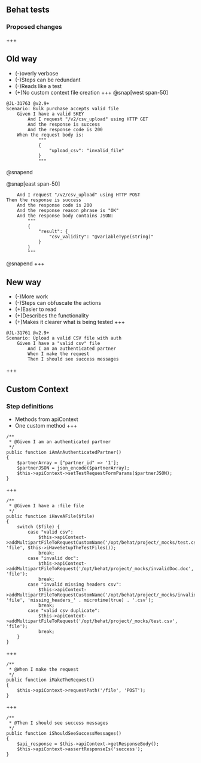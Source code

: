 ## Behat tests
### Proposed changes
+++
## Old way
 -  (-)overly verbose
 -  (-)Steps can be redundant
 -  (-)Reads like a test
 -  (+)No custom context file creation
+++
@snap[west span-50]
```
@JL-31763 @v2.9+
Scenario: Bulk purchase accepts valid file
	Given I have a valid SKEY
		And I request "/v2/csv_upload" using HTTP GET
		And the response is success
		And the response code is 200			
	When the request body is:
			"""
			{
				"upload_csv": "invalid_file"
			}
			"""
```
@snapend

@snap[east span-50]
```
	And I request "/v2/csv_upload" using HTTP POST
Then the response is success
	And the response code is 200
	And the response reason phrase is "OK"
	And the response body contains JSON:
		"""
		{
			"result": {
				"csv_validity": "@variableType(string)"
			}
		}
		"""
```
@snapend
+++
## New way
- (-)More work
- (-)Steps can obfuscate the actions
- (+)Easier to read
- (+)Describes the functionality
- (+)Makes it clearer what is being tested
+++
```
@JL-31761 @v2.9+
Scenario: Upload a valid CSV file with auth
	Given I have a "valid csv" file
        And I am an authenticated partner
        When I make the request
        Then I should see success messages
```
+++
## Custom Context
### Step definitions
- Methods from apiContext
- One custom method
+++
```
/**
 * @Given I am an authenticated partner
 */
public function iAmAnAuthenticatedPartner()
{
	$partnerArray = ["partner_id" => '1'];
	$partnerJSON = json_encode($partnerArray);
	$this->apiContext->setTestRequestFormParams($partnerJSON);
}
```
+++
```
/**
 * @Given I have a :file file
 */
public function iHaveAFile($file)
{
	switch ($file) {
		case "valid csv":
			$this->apiContext->addMultipartFileToRequestCustomName('/opt/behat/project/_mocks/test.csv', 'file', $this->iHaveSetupTheTestFiles());
			break;
		case "invalid doc":
			$this->apiContext->addMultipartFileToRequest('/opt/behat/project/_mocks/invalidDoc.doc', 'file');
			break;
		case "invalid missing headers csv":
			$this->apiContext->addMultipartFileToRequestCustomName('/opt/behat/project/_mocks/invalid_missing_headers.csv', 'file', 'missing_headers_' . microtime(true) . '.csv');
			break;
		case "valid csv duplicate":
			$this->apiContext->addMultipartFileToRequest('/opt/behat/project/_mocks/test.csv', 'file');
			break;
	}
}
```
+++
```
/**
 * @When I make the request
 */
public function iMakeTheRequest()
{
	$this->apiContext->requestPath('/file', 'POST');
}
```
+++
```
/**
 * @Then I should see success messages
 */
public function iShouldSeeSuccessMessages()
{
	$api_response = $this->apiContext->getResponseBody();
	$this->apiContext->assertResponseIs('success');
}
```

